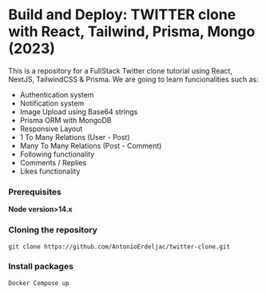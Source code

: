 # Build and Deploy: TWITTER clone with React, Tailwind, Prisma, Mongo (2023)
This is a repository for a FullStack Twitter clone tutorial using React, NextJS, TailwindCSS & Prisma.
We are going to learn funcionalities such as:
- Authentication system
- Notification system
- Image Upload using Base64 strings
- Prisma ORM with MongoDB
- Responsive Layout
- 1 To Many Relations (User - Post)
- Many To Many Relations (Post - Comment)
- Following functionality
- Comments / Replies
- Likes functionality

### Prerequisites

**Node version>14.x**

### Cloning the repository

```shell
git clone https://github.com/AntonioErdeljac/twitter-clone.git
```
### Install packages

```shell
Docker Compose up
```

